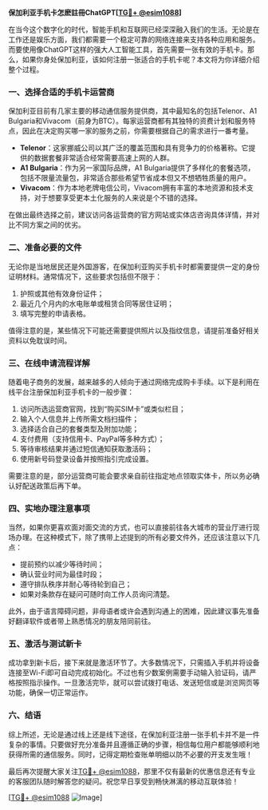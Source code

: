 **保加利亚手机卡怎麽註冊ChatGPT[[TG💪+ @esim1088](https://t.me/s/esim1088)]**

在当今这个数字化的时代，智能手机和互联网已经深深融入我们的生活。无论是在工作还是娱乐方面，我们都需要一个稳定可靠的网络连接来支持各种应用和服务。而要使用像ChatGPT这样的强大人工智能工具，首先需要一张有效的手机卡。那么，如果你身处保加利亚，该如何注册一张适合的手机卡呢？本文将为你详细介绍整个过程。

### 一、选择合适的手机卡运营商

保加利亚目前有几家主要的移动通信服务提供商，其中最知名的包括Telenor、A1 Bulgaria和Vivacom（前身为BTC）。每家运营商都有其独特的资费计划和服务特点，因此在决定购买哪一家的服务之前，你需要根据自己的需求进行一番考量。

- **Telenor**：这家挪威公司以其广泛的覆盖范围和具有竞争力的价格著称。它提供的数据套餐非常适合经常需要高速上网的人群。
- **A1 Bulgaria**：作为另一家国际品牌，A1 Bulgaria提供了多样化的套餐选项，包括不限量流量包，非常适合那些希望节省成本但又不想牺牲质量的用户。
- **Vivacom**：作为本地老牌电信公司，Vivacom拥有丰富的本地资源和技术支持，对于想要享受更本土化服务的人来说是个不错的选择。

在做出最终选择之前，建议访问各运营商的官方网站或实体店咨询具体详情，并对比不同方案之间的优劣。

### 二、准备必要的文件

无论你是当地居民还是外国游客，在保加利亚购买手机卡时都需要提供一定的身份证明材料。通常情况下，这些要求包括但不限于：

1. 护照或其他有效身份证件；
2. 最近几个月内的水电账单或租赁合同等居住证明；
3. 填写完整的申请表格。

值得注意的是，某些情况下可能还需要提供照片以及指纹信息，请提前准备好相关资料以免耽误时间。

### 三、在线申请流程详解

随着电子商务的发展，越来越多的人倾向于通过网络完成购卡手续。以下是利用在线平台注册保加利亚手机卡的一般步骤：

1. 访问所选运营商官网，找到“购买SIM卡”或类似栏目；
2. 输入个人信息并上传所需文档扫描件；
3. 选择适合自己的套餐类型及附加功能；
4. 支付费用（支持信用卡、PayPal等多种方式）；
5. 等待审核结果并通过短信通知获取激活码；
6. 使用新号码登录设备并按照指引完成设置。

需要注意的是，部分运营商可能会要求亲自前往指定地点领取实体卡，所以务必确认好配送政策后再下单。

### 四、实地办理注意事项

当然，如果你更喜欢面对面交流的方式，也可以直接前往各大城市的营业厅进行现场办理。在这种模式下，除了携带上述提到的所有必要文件外，还应该注意以下几点：

- 提前预约以减少等待时间；
- 确认营业时间为最佳时段；
- 遵守排队秩序并耐心等待轮到自己；
- 如果对条款存在疑问可随时向工作人员询问清楚。

此外，由于语言障碍问题，非母语者或许会遇到沟通上的困难，因此建议事先准备好翻译软件或者带上熟悉情况的朋友陪同前往。

### 五、激活与测试新卡

成功拿到新卡后，接下来就是激活环节了。大多数情况下，只需插入手机并将设备连接至Wi-Fi即可自动完成初始化。不过也有少数案例需要手动输入验证码，请严格按照指示操作。一旦激活完毕，就可以尝试拨打电话、发送短信或是浏览网页等功能，确保一切正常运作。

### 六、结语

综上所述，无论是通过线上还是线下途径，在保加利亚注册一张手机卡并不是一件复杂的事情。只要做好充分准备并且遵循正确的步骤，相信每位用户都能够顺利地获得所需的通信服务。同时，记得定期检查账单明细以防不必要的开支发生哦！

最后再次提醒大家关注[TG💪+ @esim1088](https://t.me/s/esim1088)，那里不仅有最新的优惠信息还有专业的客服团队随时解答您的疑问。祝您早日享受到畅快淋漓的移动互联体验！

[[TG💪+ @esim1088](https://t.me/s/esim1088) ![Image](https://i.postimg.cc/4NQfJmqS/Snipaste-2025-05-13-00-14-12.png)]